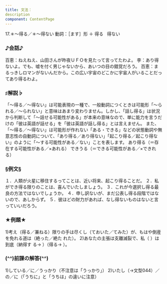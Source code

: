 ```yaml
---
title: 文法：
description
component: ContentPage
---
```



17.＊～得る／＊～得ない
動詞：［ます］形 ＋ 得る
                             得ない

### ♪会話♪
百恵：ねえねえ、山田さんが昨夜ＵＦＯを見たって言ってたわよ。
李：あり得ないよ。でも、嘘を付く男じゃないから、あいつの目の錯覚だろう。
百恵：まるっきしロマンがないんだから。この広い宇宙のどこかに宇宙人がいることだってあり得るわよ。

### ♯解説♭
「～得る／～得ない」は可能表現の一種で、一般動詞につくときは可能形「～られる／～られない」と意味はあまり変わりません。しかし、「話し得る」は状況から判断して「～話せる可能性がある」が本来の意味なので、単に能力を言うだけの「彼は英語が話せる」を「彼は英語が話し得る」とは言えません。
また、「～得る／～得ない」は可能形が作れない「ある・できる」などの状態動詞や無意志性の自動詞について、「あり得る／あり得ない」「起こり得る／起こり得ない」のように「～する可能性がある／ない」ことを表します。
あり得る（＝存在する可能性がある／×あれる） できうる（＝できる可能性がある／×できれる）

### §例文§
１．人類が火星に移住するってことは、近い将来、起こり得ることだ。
２．私ができ得る限りのことは、喜んでいたしましょう。
３．これが今選択し得る最良の方法ではないでしょうか。
４．申し訳ないが、まだ公表し得る段階ではないので、あしからず。
５．彼ほどの財力があれば、なし得ないものはないと言っていいだろう。

### ★例題★
1)考え（得る／兼ねる）限りの手は尽くし（ておいた／てみた）が、もはや倒産を免れる道は（絶った／絶た れた）。
2)あなたの主張は支離滅裂で、私（ ）は到底（納得す る→ ）（得る→ ）。

### (^^)前課の解答(^^)
1)している／に／うっかり（不注意は「うっかり」）
2)いたし（→文型044）／の／に（「うちに」と「うちは」の違いに注意）

